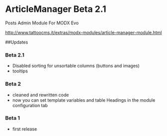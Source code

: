 # ArticleManager Beta 2.1
Posts Admin Module For MODX Evo

http://www.tattoocms.it/extras/modx-modules/article-manager-module.html

##Updates

### Beta 2.1
* Disabled sorting for unsortable columns (buttons and images)
* tooltips

### Beta 2
* cleaned and rewritten code
* now you can set template variables and table Headings in the module configuration tab

### Beta 1
* first release
